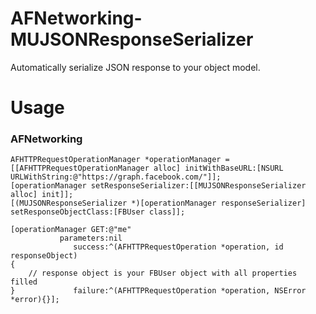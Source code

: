 AFNetworking-MUJSONResponseSerializer
=====================================

Automatically serialize JSON response to your object model. 

# Usage

### AFNetworking

````
AFHTTPRequestOperationManager *operationManager = [[AFHTTPRequestOperationManager alloc] initWithBaseURL:[NSURL URLWithString:@"https://graph.facebook.com/"]];
[operationManager setResponseSerializer:[[MUJSONResponseSerializer alloc] init]];
[(MUJSONResponseSerializer *)[operationManager responseSerializer] setResponseObjectClass:[FBUser class]];

[operationManager GET:@"me" 
		   parameters:nil
              success:^(AFHTTPRequestOperation *operation, id responseObject) 
{                                                
 	// response object is your FBUser object with all properties filled   
} 			  failure:^(AFHTTPRequestOperation *operation, NSError *error){}];